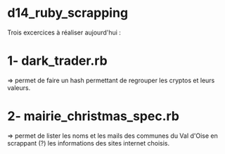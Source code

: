 # d14_ruby_scrapping

Trois excercices à réaliser aujourd'hui :

# 1- dark_trader.rb 

=> permet de faire un hash permettant de regrouper les cryptos et leurs valeurs.

# 2- mairie_christmas_spec.rb

=> permet de lister les noms et les mails des communes du Val d'Oise en scrappant (?) les informations des sites internet choisis.
